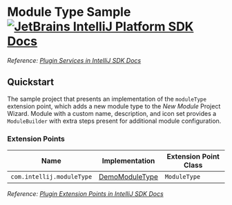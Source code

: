 # Module Type Sample [![JetBrains IntelliJ Platform SDK Docs](https://jb.gg/badges/docs.svg)][docs]
*Reference: [Plugin Services in IntelliJ SDK Docs][docs:plugin_services]*

## Quickstart

The sample project that presents an implementation of the `moduleType` extension point, which adds a new module type to the *New Module* Project Wizard.
Module with a custom name, description, and icon set provides a `ModuleBuilder` with extra steps present for additional module configuration.

### Extension Points

| Name                      | Implementation                        | Extension Point Class |
| ------------------------- | ------------------------------------- | --------------------- |
| `com.intellij.moduleType` | [DemoModuleType][file:DemoModuleType] | `ModuleType`          |

*Reference: [Plugin Extension Points in IntelliJ SDK Docs][docs:ep]*


[docs]: https://plugins.jetbrains.com/docs/intellij/
[docs:plugin_services]: https://plugins.jetbrains.com/docs/intellij/plugin-services.html
[docs:ep]: https://plugins.jetbrains.com/docs/intellij/plugin-extensions.html

[file:DemoModuleType]: ./src/main/java/org/intellij/sdk/module/DemoModuleType.java
